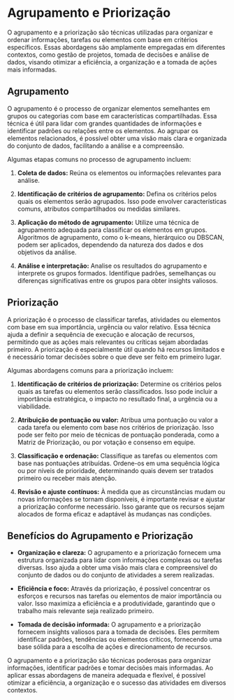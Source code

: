 # Agrupamento e Priorização

O agrupamento e a priorização são técnicas utilizadas para organizar e ordenar informações, tarefas ou elementos com base em critérios específicos. Essas abordagens são amplamente empregadas em diferentes contextos, como gestão de projetos, tomada de decisões e análise de dados, visando otimizar a eficiência, a organização e a tomada de ações mais informadas.

## Agrupamento

O agrupamento é o processo de organizar elementos semelhantes em grupos ou categorias com base em características compartilhadas. Essa técnica é útil para lidar com grandes quantidades de informações e identificar padrões ou relações entre os elementos. Ao agrupar os elementos relacionados, é possível obter uma visão mais clara e organizada do conjunto de dados, facilitando a análise e a compreensão.

Algumas etapas comuns no processo de agrupamento incluem:

1. **Coleta de dados:** Reúna os elementos ou informações relevantes para análise.

2. **Identificação de critérios de agrupamento:** Defina os critérios pelos quais os elementos serão agrupados. Isso pode envolver características comuns, atributos compartilhados ou medidas similares.

3. **Aplicação do método de agrupamento:** Utilize uma técnica de agrupamento adequada para classificar os elementos em grupos. Algoritmos de agrupamento, como o k-means, hierárquico ou DBSCAN, podem ser aplicados, dependendo da natureza dos dados e dos objetivos da análise.

4. **Análise e interpretação:** Analise os resultados do agrupamento e interprete os grupos formados. Identifique padrões, semelhanças ou diferenças significativas entre os grupos para obter insights valiosos.

## Priorização

A priorização é o processo de classificar tarefas, atividades ou elementos com base em sua importância, urgência ou valor relativo. Essa técnica ajuda a definir a sequência de execução e alocação de recursos, permitindo que as ações mais relevantes ou críticas sejam abordadas primeiro. A priorização é especialmente útil quando há recursos limitados e é necessário tomar decisões sobre o que deve ser feito em primeiro lugar.

Algumas abordagens comuns para a priorização incluem:

1. **Identificação de critérios de priorização:** Determine os critérios pelos quais as tarefas ou elementos serão classificados. Isso pode incluir a importância estratégica, o impacto no resultado final, a urgência ou a viabilidade.

2. **Atribuição de pontuação ou valor:** Atribua uma pontuação ou valor a cada tarefa ou elemento com base nos critérios de priorização. Isso pode ser feito por meio de técnicas de pontuação ponderada, como a Matriz de Priorização, ou por votação e consenso em equipe.

3. **Classificação e ordenação:** Classifique as tarefas ou elementos com base nas pontuações atribuídas. Ordene-os em uma sequência lógica ou por níveis de prioridade, determinando quais devem ser tratados primeiro ou receber mais atenção.

4. **Revisão e ajuste contínuos:** À medida que as circunstâncias mudam ou novas informações se tornam disponíveis, é importante revisar e ajustar a priorização conforme necessário. Isso garante que os recursos sejam alocados de forma eficaz e adaptável às mudanças nas condições.

## Benefícios do Agrupamento e Priorização

- **Organização e clareza:** O agrupamento e a priorização fornecem uma estrutura organizada para lidar com informações complexas ou tarefas diversas. Isso ajuda a obter uma visão mais clara e compreensível do conjunto de dados ou do conjunto de atividades a serem realizadas.

- **Eficiência e foco:** Através da priorização, é possível concentrar os esforços e recursos nas tarefas ou elementos de maior importância ou valor. Isso maximiza a eficiência e a produtividade, garantindo que o trabalho mais relevante seja realizado primeiro.

- **Tomada de decisão informada:** O agrupamento e a priorização fornecem insights valiosos para a tomada de decisões. Eles permitem identificar padrões, tendências ou elementos críticos, fornecendo uma base sólida para a escolha de ações e direcionamento de recursos.

O agrupamento e a priorização são técnicas poderosas para organizar informações, identificar padrões e tomar decisões mais informadas. Ao aplicar essas abordagens de maneira adequada e flexível, é possível otimizar a eficiência, a organização e o sucesso das atividades em diversos contextos.
